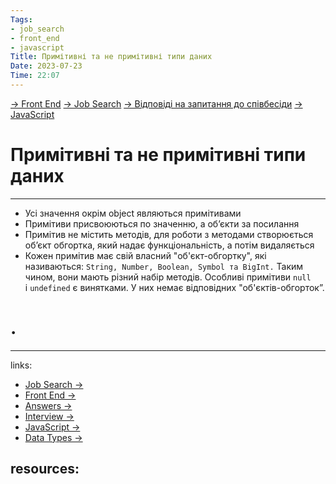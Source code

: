 ```yaml
---
Tags:
- job_search
- front_end
- javascript
Title: Примітивні та не примітивні типи даних
Date: 2023-07-23
Time: 22:07
---
```

[→ Front End](../../../../%E2%86%92%20Front%20End.md) [→ Job Search](../../../%E2%86%92%20Job%20Search.md) [→ Відповіді на запитання до співбесіди](../../%E2%86%92%20%D0%92%D1%96%D0%B4%D0%BF%D0%BE%D0%B2%D1%96%D0%B4%D1%96%20%D0%BD%D0%B0%20%D0%B7%D0%B0%D0%BF%D0%B8%D1%82%D0%B0%D0%BD%D0%BD%D1%8F%20%D0%B4%D0%BE%20%D1%81%D0%BF%D1%96%D0%B2%D0%B1%D0%B5%D1%81%D1%96%D0%B4%D0%B8.md) [→ JavaScript](%E2%86%92%20JavaScript.md)

# Примітивні та не примітивні типи даних
---
- Усі значення окрім object являються примітивами
- Примітиви присвоюються по значенню, а об’єкти за посилання
- Примітив не містить методів, для роботи з методами створюється об’єкт обгортка, який надає функціональність, а потім видаляється
- Кожен примітив має свій власний "об'єкт-обгортку", які називаються: `String, Number, Boolean, Symbol та BigInt.` Таким чином, вони мають різний набір методів. Особливі примітиви `null` і `undefined` є винятками. У них немає відповідних "об'єктів-обгорток”.


# .
---
links:
- [Job Search →](../../../../../links%20%E2%86%92/Job%20Search%20%E2%86%92.md)
- [Front End →](../../../../../links%20%E2%86%92/Front%20End%20%E2%86%92.md)
- [Answers →](../../../../../links%20%E2%86%92/Answers%20%E2%86%92.md)
- [Interview →](../../../../../links%20%E2%86%92/Interview%20%E2%86%92.md)
- [JavaScript →](../../../../../links%20%E2%86%92/JavaScript%20%E2%86%92.md)
- [Data Types →](../../../../../links%20%E2%86%92/Data%20Types%20%E2%86%92.md)

resources:
- 